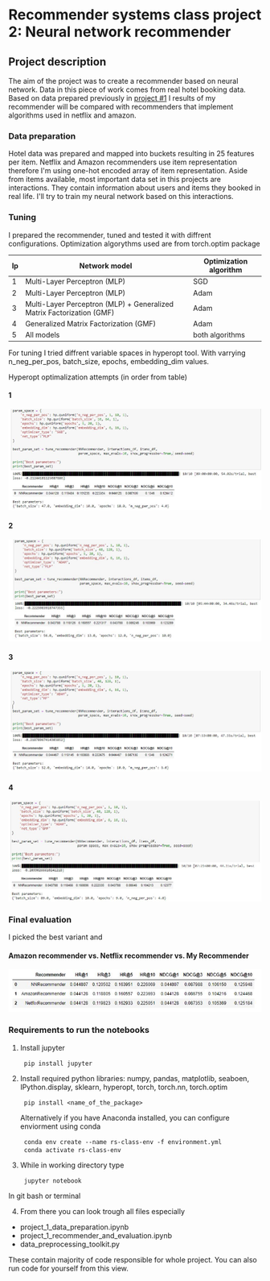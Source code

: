 # Recommender systems class project 2: Neural network recommender

## Project description

The aim of the project was to create a recommender based on neural network. Data in this piece of work
comes from real hotel booking data. Based on data prepared previously in [project #1](https://github.com/e-lawniczak/rsc-project1.git)
I results of my recommender will be compared with recommenders that implement algorithms used in netflix and amazon.

### Data preparation

Hotel data was prepared and mapped into buckets resulting in 25 features per item.
Netflix and Amazon recommenders use item representation therefore I'm using one-hot encoded array of item representation.
Aside from items available, most important data set in this projects are interactions. They contain information about users and items they booked in real life.
I'll try to train my neural network based on this interactions.

### Tuning
I prepared the recommender, tuned and tested it with diffrent configurations.
Optimization algorythms used are from torch.optim package

| lp | Network model                                                         | Optimization algorithm |
|----|-----------------------------------------------------------------------|------------------------|
| 1  | Multi-Layer Perceptron (MLP)                                          | SGD                    |
| 2  | Multi-Layer Perceptron (MLP)                                          | Adam                   |
| 3  | Multi-Layer Perceptron (MLP) + Generalized Matrix Factorization (GMF) | Adam                   |
| 4  | Generalized Matrix Factorization (GMF)                                | Adam                   |
| 5  | All models                                                            | both algorithms        |

For tuning I tried diffrent variable spaces in hyperopt tool. With varrying n_neg_per_pos, batch_size, epochs, embedding_dim values.

Hyperopt optimalization attempts (in order from table)
#### 1
![mlp + sgd tuning](img/tuning_mlp_sgd.JPG)

#### 2
![mlp + adam tuning](img/tuning_mlp_adam.JPG)

#### 3
![mlp+gmf+adam tuning](img/tuning_mlp_gmf_adam.JPG)

#### 4
![mlp+gmf+adam tuning](img/tuning_gmf_adam.JPG)


### Final evaluation

I picked the best variant and 


#### Amazon recommender vs. Netflix recommender vs. My Recommender
![Final evaluation](img/final_evaluation.JPG)

### Requirements to run the notebooks

1. Install jupyter
    <!-- -->

        pip install jupyter

    
2. Install required python libraries: numpy, pandas, matplotlib, seaboen, IPython.display, sklearn, hyperopt, torch, torch.nn, torch.optim
     <!-- -->

        pip install <name_of_the_package>


   Alternatively if you have Anaconda installed, you can configure enviorment using conda
    <!-- -->
       
        conda env create --name rs-class-env -f environment.yml
        conda activate rs-class-env



3. While in working directory type
         <!-- -->

        jupyter notebook

In git bash or terminal

4. From there you can look trough all files especially
- project_1_data_preparation.ipynb
- project_1_recommender_and_evaluation.ipynb
- data_preprocessing_toolkit.py

These contain majority of code responsible for whole project. You can also run code for yourself from this view.

